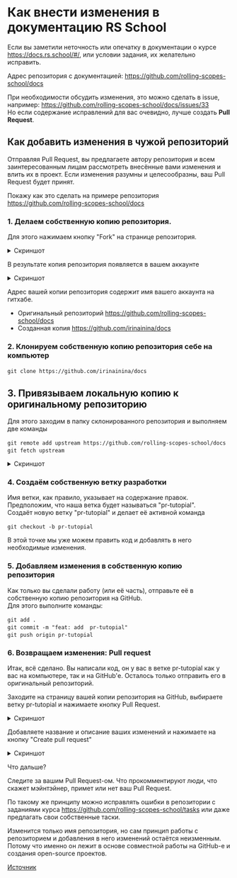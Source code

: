 # Как внести изменения в документацию RS School

Если вы заметили неточность или опечатку в документации о курсе https://docs.rs.school/#/, или условии задания, их желательно исправить.   

Адрес репозитория с документацией: https://github.com/rolling-scopes-school/docs  

При необходимости обсудить изменения, это можно сделать в issue, например: 
https://github.com/rolling-scopes-school/docs/issues/33    
Но если содержание исправлений для вас очевидно, лучше создать **Pull Request**.  

## Как добавить изменения в чужой репозиторий

Отправляя Pull Request, вы предлагаете автору репозитория и всем заинтересованным лицам рассмотреть внесённые вами изменения и влить их в проект. Если изменения разумны и целесообразны, ваш Pull Request будет принят.  

Покажу как это сделать на примере репозитория https://github.com/rolling-scopes-school/docs 

### 1. Делаем собственную копию репозитория.
Для этого нажимаем кнопку "Fork" на странице репозитория.  

<details><summary>Скриншот</summary>

![image](images/fix-typo1.png)
</details>

В результате копия репозитория появляется в вашем аккаунте

<details><summary>Скриншот</summary>

![image](images/fix-typo2.png)
</details>

Адрес вашей копии репозитория содержит имя вашего аккаунта на гитхабе.   
* Оригинальный репозиторий https://github.com/rolling-scopes-school/docs   
* Созданная копия https://github.com/irinainina/docs    

### 2. Клонируем собственную копию репозитория себе на компьютер

```git clone https://github.com/irinainina/docs```  

## 3. Привязываем локальную копию  к оригинальному репозиторию
Для этого заходим в папку склонированного репозитория и выполняем две команды  

```git remote add upstream https://github.com/rolling-scopes-school/docs```  
```git fetch upstream```

<details><summary>Скриншот</summary>

![image](images/fix-typo3.png)
</details>

### 4. Создаём собственную ветку разработки

Имя ветки, как правило, указывает на содержание правок.  
Предположим, что наша ветка будет называться "pr-tutopial".     
Создаёт новую ветку  "pr-tutopial" и делает её активной команда  

```git checkout -b pr-tutopial```  

В этой точке мы уже можем править код и добавлять в него необходимые изменения.

### 5. Добавляем изменения в собственную копию репозитория

Как только вы сделали работу (или её часть), отправьте её в собственную  копию репозитория на GitHub.  
Для этого выполните команды:

```git add .```    
```git commit -m "feat: add  pr-tutopial"```    
```git push origin pr-tutopial```    

### 6. Возвращаем изменения: Pull request

Итак, всё сделано. Вы написали код, он у вас в ветке pr-tutopial как у вас на компьютере, так и на GitHub'е. Осталось только отправить его в оригинальный репозиторий.

Заходите на страницу вашей копии репозитория на GitHub, выбираете ветку pr-tutopial и нажимаете кнопку Pull Request.

<details><summary>Скриншот</summary>

![image](images/fix-typo4.png)
</details>

Добавляете название и описание ваших изменений и нажимаете на кнопку "Create pull request"

<details><summary>Скриншот</summary>

![image](images/fix-typo5.png)
</details>

Что дальше?

Следите за вашим Pull Request-ом. Что прокомментируют люди, что скажет мэйнтэйнер, примет или нет ваш Pull Request.

По такому же принципу можно исправлять ошибки в репозитории с заданиями курса https://github.com/rolling-scopes-school/tasks 
или даже предлагать свои собственные таски.

Изменится только имя репозитория, но сам принцип работы с репозиторием и добавления в него изменений остаётся неизменным. Потому что именно он лежит в основе совместной работы на GitHub-е и создания open-source проектов.

[Источник](https://habr.com/ru/post/125999/)








